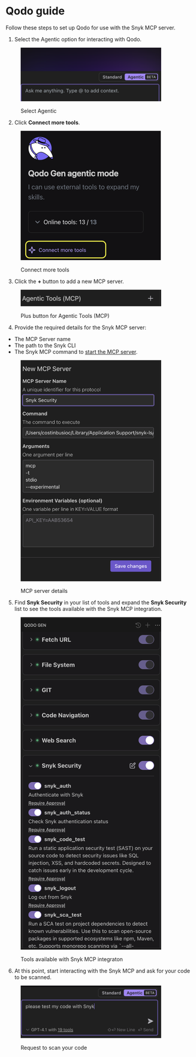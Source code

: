 # Qodo guide

Follow these steps to set up Qodo for use with the Snyk MCP server.

1. Select the Agentic option for interacting with Qodo.

<div data-full-width="true"><figure><img src="../../../.gitbook/assets/Screenshot 2025-04-24 at 09.56.26.png" alt="" width="375"><figcaption><p>Select Agentic</p></figcaption></figure></div>

2. Click **Connect more tools**.

<figure><img src="../../../.gitbook/assets/Screenshot 2025-04-24 at 09.56.52.png" alt="" width="374"><figcaption><p>Connect more tools</p></figcaption></figure>

3. Click the **+** button to add a new MCP server.

<figure><img src="../../../.gitbook/assets/Screenshot 2025-04-24 at 09.57.06.png" alt="" width="375"><figcaption><p>Plus button for Agentic Tools (MCP)</p></figcaption></figure>

4. Provide the required details for the Snyk MCP server:

* The MCP Server name
* The path to the Snyk CLI
* The Snyk MCP command to [start the MCP server](../snyk-mcp-experimental/#starting-the-snyk-mcp-server).

<figure><img src="../../../.gitbook/assets/Screenshot 2025-04-24 at 10.01.57.png" alt="" width="375"><figcaption><p>MCP server details</p></figcaption></figure>

5. Find **Snyk Security**  in your list of tools and expand the **Snyk Security** list to see the tools available with the Snyk MCP integration.

<figure><img src="../../../.gitbook/assets/Screenshot 2025-04-24 at 10.02.14.png" alt="" width="375"><figcaption><p>Tools available with Snyk MCP integraton</p></figcaption></figure>

6. At this point, start interacting with the Snyk MCP and ask for your code to be scanned.

<figure><img src="../../../.gitbook/assets/Screenshot 2025-04-24 at 10.02.59.png" alt="" width="375"><figcaption><p>Request to scan your code</p></figcaption></figure>
